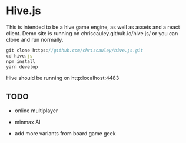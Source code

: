 # Hive.js

This is intended to be a hive game engine, as well as assets and a react client. Demo site is running on chriscauley.github.io/hive.js/ or you can clone and run normally.

``` js
git clone https://github.com/chriscauley/hive.js.git
cd hive.js
npm install
yarn develop
```

Hive should be running on http:localhost:4483

## TODO

* online multiplayer

* minmax AI

* add more variants from board game geek